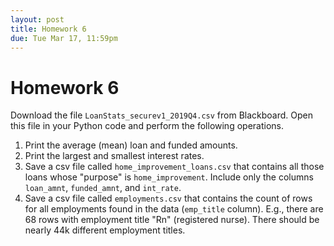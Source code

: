 ```yaml
---
layout: post
title: Homework 6
due: Tue Mar 17, 11:59pm
---
```


# Homework 6

Download the file `LoanStats_securev1_2019Q4.csv` from Blackboard. Open this file in your Python code and perform the following operations.

1. Print the average (mean) loan and funded amounts.
2. Print the largest and smallest interest rates.
3. Save a csv file called `home_improvement_loans.csv` that contains all those loans whose "purpose" is `home_improvement`. Include only the columns `loan_amnt`, `funded_amnt`, and `int_rate`.
4. Save a csv file called `employments.csv` that contains the count of rows for all employments found in the data (`emp_title` column). E.g., there are 68 rows with employment title "Rn" (registered nurse). There should be nearly 44k different employment titles.


